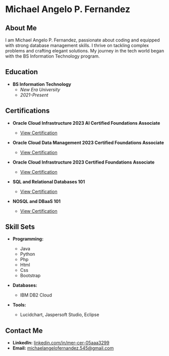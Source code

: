# Michael Angelo P. Fernandez

## About Me

I am Michael Angelo P. Fernandez, passionate about coding and equipped with strong database management skills. I thrive on tackling complex problems and crafting elegant solutions. My journey in the tech world began with the BS Information Technology program.

## Education

- **BS Information Technology**
  - *New Era University*
  - *2021-Present*

## Certifications

- **Oracle Cloud Infrastructure 2023 AI Certified Foundations Associate**
  - [View Certification](https://catalog-education.oracle.com/pls/certview/sharebadge?id=D33614317A1563DBE687A89574FA94F57BBD1C8BFA60AA5EE5FF029A344F22EE)

- **Oracle Cloud Data Management 2023 Certified Foundations Associate**
  - [View Certification](https://catalog-education.oracle.com/pls/certview/sharebadge?id=6AEFC927718C085EA35BDFC1C210740CF08539A3AF43B4A5711C6D3EEC1A2E68)

- **Oracle Cloud Infrastructure 2023 Certified Foundations Associate**
  - [View Certification](https://catalog-education.oracle.com/pls/certview/sharebadge?id=5E6E16A94080ADEF3BF7E35DC8A16ED253DA9279280F4678DC08CCB3E1B1EE2C)

- **SQL and Relational Databases 101**
  - [View Certification](https://courses.cognitiveclass.ai/certificates/588a392f46ea47abba04f1e6c77298f4)

- **NOSQL and DBaaS 101**
  - [View Certification](https://courses.cognitiveclass.ai/certificates/16302c04c68c4749bc81895410d40ad8) 

## Skill Sets

- **Programming:**
  - Java
  - Python
  - Php
  - Html
  - Css
  - Bootstrap

- **Databases:**
  - IBM DB2 Cloud

- **Tools:**
  - Lucidchart, Jaspersoft Studio, Eclipse

## Contact Me

- **LinkedIn:** [linkedin.com/in/mer-cer-05aaa3299](https://www.linkedin.com/in/mer-cer-05aaa3299)
- **Email:** [michaelangelofernandez.545@gmail.com](mailto:michaelangelofernandez.545@gmail.com)
